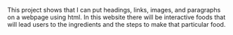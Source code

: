 This project shows that I can put headings, links, images, and paragraphs on a webpage using html. In this website there will be interactive foods that will lead users to the ingredients and the steps to make that particular food.